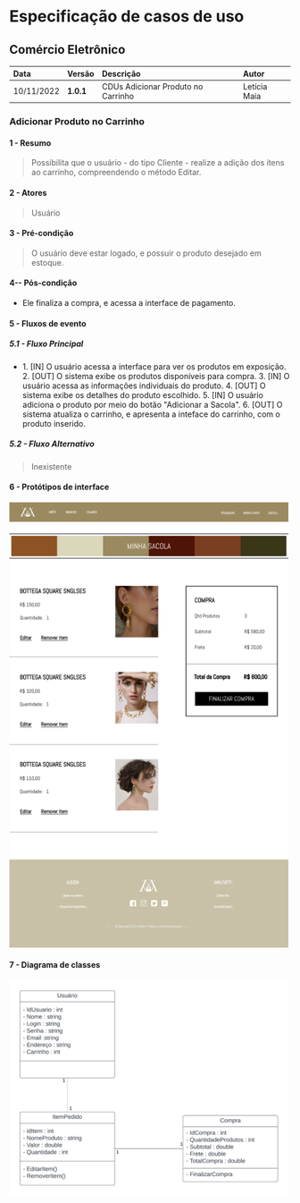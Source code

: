 # Especificação de casos de uso 

## Comércio Eletrônico

|  Data  | Versão | Descrição | Autor |
|:-------|:-------|:----------|:------|
| 10/11/2022 | **1.0.1** | CDUs Adicionar Produto no Carrinho | Letícia Maia |

###  Adicionar Produto no Carrinho
#### 1 - Resumo
> Possibilita que o usuário - do tipo Cliente - realize a adição dos itens ao carrinho, compreendendo o método Editar.

#### 2 - Atores
>  Usuário

#### 3 - Pré-condição
> O usuário deve estar logado, e possuir o produto desejado em estoque.

#### 4-- Pós-condição
<ul>
  <li>Ele finaliza a compra, e acessa a interface de pagamento.</li>
</ul>

#### 5 - Fluxos de evento

##### 5.1 - Fluxo Principal

<ul>
  <li>
    1. [IN] O usuário acessa a interface para ver os produtos em exposição.
    2. [OUT] O sistema exibe os produtos disponíveis para compra.
    3. [IN] O usuário acessa as informações individuais do produto.
    4. [OUT] O sistema exibe os detalhes do produto escolhido.
    5. [IN] O usuário adiciona o produto por meio do botão "Adicionar a Sacola".
    6. [OUT] O sistema atualiza o carrinho, e apresenta a inteface do carrinho, com o produto inserido.
  </li>
</ul> 

##### 5.2 - Fluxo Alternativo

> Inexistente

#### 6 - Protótipos de interface

<img src="https://github.com/PI-InfoWeb-CNAT/Malfatti/blob/main/docs/Fotos%20do%20cdus/Sacola.png" width=500><br>

#### 7 - Diagrama de classes
<img src="https://github.com/PI-InfoWeb-CNAT/Malfatti/blob/main/docs/Fotos%20do%20cdus/Diagrama%20visualizar%20carrinho.png" width=500><br>
